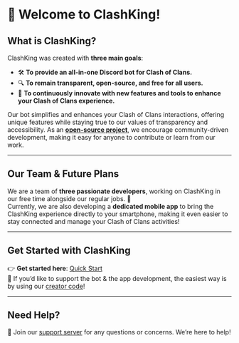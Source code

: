 # 👋 Welcome to ClashKing!

## **What is ClashKing?**

ClashKing was created with **three main goals**:

* 🛠️ **To provide an all-in-one Discord bot for Clash of Clans.**
* 🔍 **To remain transparent, open-source, and free for all users.**
* 🌟 **To continuously innovate with new features and tools to enhance your Clash of Clans experience.**

Our bot simplifies and enhances your Clash of Clans interactions, offering unique features while staying true to our values of transparency and accessibility. As an [**open-source project**](https://github.com/orgs/ClashKingInc/repositories), we encourage community-driven development, making it easy for anyone to contribute or learn from our work.

***

## **Our Team & Future Plans**

We are a team of **three passionate developers**, working on ClashKing in our free time alongside our regular jobs. 🚀\
Currently, we are also developing a **dedicated mobile app** to bring the ClashKing experience directly to your smartphone, making it even easier to stay connected and manage your Clash of Clans activities!

***

## **Get Started with ClashKing**

👉  **Get started here**: [Quick Start](quick-start.md)\
🌟 If you’d like to support the bot & the app development, the easiest way is by using our [creator code](https://link.clashofclans.com/en/?action=SupportCreator\&id=Clashking)!

***

## **Need Help?**

📩 Join our [support server](https://discord.com/invite/clashking) for any questions or concerns. We’re here to help!
